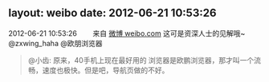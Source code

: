 layout: weibo
date: 2012-06-21 10:53:26
---
2012-06-21 10:53:26  &nbsp;&nbsp;&nbsp;&nbsp;&nbsp;&nbsp; 来自 <a href="http://weibo.com/" rel="nofollow">微博 weibo.com</a>
这可是资深人士的见解哦~ @zxwing_haha @欧朋浏览器
>  @小齿: 原来，40手机上现在最好用的 浏览器是欧鹏浏览器，那才叫一个流畅，速度也极快。但是吧，导航页做的不好。 ​​​
